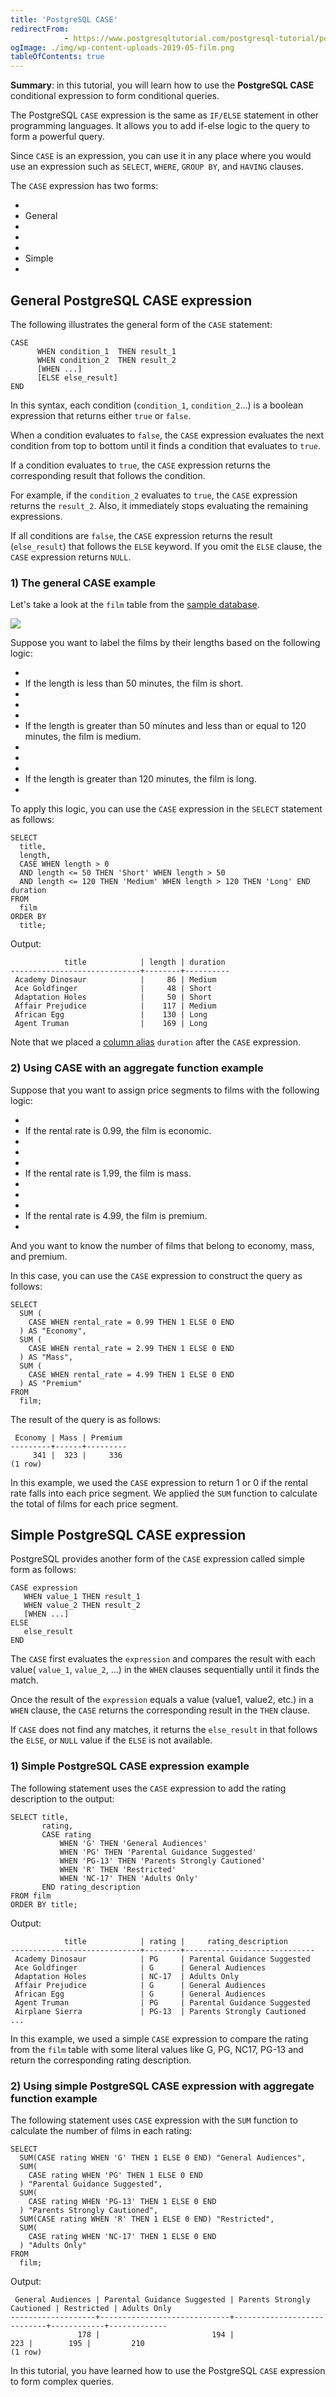 ```yaml
---
title: 'PostgreSQL CASE'
redirectFrom: 
            - https://www.postgresqltutorial.com/postgresql-tutorial/postgresql-case/
ogImage: ./img/wp-content-uploads-2019-05-film.png
tableOfContents: true
---
```

<!-- wp:paragraph -->

**Summary**: in this tutorial, you will learn how to use the **PostgreSQL CASE** conditional expression to form conditional queries.

<!-- /wp:paragraph -->

<!-- wp:paragraph -->

The PostgreSQL `CASE` expression is the same as `IF/ELSE` statement in other programming languages. It allows you to add if-else logic to the query to form a powerful query.

<!-- /wp:paragraph -->

<!-- wp:paragraph -->

Since `CASE` is an expression, you can use it in any place where you would use an expression such as `SELECT`, `WHERE`, `GROUP BY`, and `HAVING` clauses.

<!-- /wp:paragraph -->

<!-- wp:paragraph -->

The `CASE` expression has two forms:

<!-- /wp:paragraph -->

<!-- wp:list -->

- <!-- wp:list-item -->
- General
- <!-- /wp:list-item -->
-
- <!-- wp:list-item -->
- Simple
- <!-- /wp:list-item -->

<!-- /wp:list -->

<!-- wp:heading -->

## General PostgreSQL CASE expression

<!-- /wp:heading -->

<!-- wp:paragraph -->

The following illustrates the general form of the `CASE` statement:

<!-- /wp:paragraph -->

<!-- wp:code {"language":"sql"} -->

```
CASE
      WHEN condition_1  THEN result_1
      WHEN condition_2  THEN result_2
      [WHEN ...]
      [ELSE else_result]
END
```

<!-- /wp:code -->

<!-- wp:paragraph -->

In this syntax, each condition (`condition_1`, `condition_2`...) is a boolean expression that returns either `true` or `false`.

<!-- /wp:paragraph -->

<!-- wp:paragraph -->

When a condition evaluates to `false`, the `CASE` expression evaluates the next condition from top to bottom until it finds a condition that evaluates to `true`.

<!-- /wp:paragraph -->

<!-- wp:paragraph -->

If a condition evaluates to `true`, the `CASE` expression returns the corresponding result that follows the condition.

<!-- /wp:paragraph -->

<!-- wp:paragraph -->

For example, if the `condition_2` evaluates to `true`, the `CASE` expression returns the `result_2`. Also, it immediately stops evaluating the remaining expressions.

<!-- /wp:paragraph -->

<!-- wp:paragraph -->

If all conditions are `false`, the `CASE` expression returns the result (`else_result`) that follows the `ELSE` keyword. If you omit the `ELSE` clause, the `CASE` expression returns `NULL`.

<!-- /wp:paragraph -->

<!-- wp:heading {"level":3} -->

### 1) The general CASE example

<!-- /wp:heading -->

<!-- wp:paragraph -->

Let's take a look at the `film` table from the [sample database](https://www.postgresqltutorial.com/postgresql-getting-started/postgresql-sample-database/).

<!-- /wp:paragraph -->

<!-- wp:image {"id":4017} -->

![](./img/wp-content-uploads-2019-05-film.png)

<!-- /wp:image -->

<!-- wp:paragraph -->

Suppose you want to label the films by their lengths based on the following logic:

<!-- /wp:paragraph -->

<!-- wp:list -->

- <!-- wp:list-item -->
- If the length is less than 50 minutes, the film is short.
- <!-- /wp:list-item -->
-
- <!-- wp:list-item -->
- If the length is greater than 50 minutes and less than or equal to 120 minutes, the film is medium.
- <!-- /wp:list-item -->
-
- <!-- wp:list-item -->
- If the length is greater than 120 minutes, the film is long.
- <!-- /wp:list-item -->

<!-- /wp:list -->

<!-- wp:paragraph -->

To apply this logic, you can use the `CASE` expression in the `SELECT` statement as follows:

<!-- /wp:paragraph -->

<!-- wp:code -->

```
SELECT
  title,
  length,
  CASE WHEN length > 0
  AND length <= 50 THEN 'Short' WHEN length > 50
  AND length <= 120 THEN 'Medium' WHEN length > 120 THEN 'Long' END duration
FROM
  film
ORDER BY
  title;
```

<!-- /wp:code -->

<!-- wp:paragraph -->

Output:

<!-- /wp:paragraph -->

<!-- wp:code -->

```
            title            | length | duration
-----------------------------+--------+----------
 Academy Dinosaur            |     86 | Medium
 Ace Goldfinger              |     48 | Short
 Adaptation Holes            |     50 | Short
 Affair Prejudice            |    117 | Medium
 African Egg                 |    130 | Long
 Agent Truman                |    169 | Long
```

<!-- /wp:code -->

<!-- wp:paragraph -->

Note that we placed a [column alias](https://www.postgresqltutorial.com/postgresql-tutorial/postgresql-column-alias/) `duration` after the `CASE` expression.

<!-- /wp:paragraph -->

<!-- wp:heading {"level":3} -->

### 2) Using CASE with an aggregate function example

<!-- /wp:heading -->

<!-- wp:paragraph -->

Suppose that you want to assign price segments to films with the following logic:

<!-- /wp:paragraph -->

<!-- wp:list -->

- <!-- wp:list-item -->
- If the rental rate is 0.99, the film is economic.
- <!-- /wp:list-item -->
-
- <!-- wp:list-item -->
- If the rental rate is 1.99, the film is mass.
- <!-- /wp:list-item -->
-
- <!-- wp:list-item -->
- If the rental rate is 4.99, the film is premium.
- <!-- /wp:list-item -->

<!-- /wp:list -->

<!-- wp:paragraph -->

And you want to know the number of films that belong to economy, mass, and premium.

<!-- /wp:paragraph -->

<!-- wp:paragraph -->

In this case, you can use the `CASE` expression to construct the query as follows:

<!-- /wp:paragraph -->

<!-- wp:code {"language":"sql"} -->

```
SELECT
  SUM (
    CASE WHEN rental_rate = 0.99 THEN 1 ELSE 0 END
  ) AS "Economy",
  SUM (
    CASE WHEN rental_rate = 2.99 THEN 1 ELSE 0 END
  ) AS "Mass",
  SUM (
    CASE WHEN rental_rate = 4.99 THEN 1 ELSE 0 END
  ) AS "Premium"
FROM
  film;
```

<!-- /wp:code -->

<!-- wp:paragraph -->

The result of the query is as follows:

<!-- /wp:paragraph -->

<!-- wp:code -->

```
 Economy | Mass | Premium
---------+------+---------
     341 |  323 |     336
(1 row)
```

<!-- /wp:code -->

<!-- wp:paragraph -->

In this example, we used the `CASE` expression to return 1 or 0 if the rental rate falls into each price segment. We applied the `SUM` function to calculate the total of films for each price segment.

<!-- /wp:paragraph -->

<!-- wp:heading -->

## Simple PostgreSQL CASE expression

<!-- /wp:heading -->

<!-- wp:paragraph -->

PostgreSQL provides another form of the `CASE` expression called simple form as follows:

<!-- /wp:paragraph -->

<!-- wp:code {"language":"sql"} -->

```
CASE expression
   WHEN value_1 THEN result_1
   WHEN value_2 THEN result_2
   [WHEN ...]
ELSE
   else_result
END
```

<!-- /wp:code -->

<!-- wp:paragraph -->

The `CASE` first evaluates the `expression` and compares the result with each value( `value_1`, `value_2`, ...) in the `WHEN` clauses sequentially until it finds the match.

<!-- /wp:paragraph -->

<!-- wp:paragraph -->

Once the result of the `expression` equals a value (value1, value2, etc.) in a `WHEN` clause, the `CASE` returns the corresponding result in the `THEN` clause.

<!-- /wp:paragraph -->

<!-- wp:paragraph -->

If `CASE` does not find any matches, it returns the `else_result` in that follows the `ELSE`, or `NULL` value if the `ELSE` is not available.

<!-- /wp:paragraph -->

<!-- wp:heading {"level":3} -->

### 1) Simple PostgreSQL CASE expression example

<!-- /wp:heading -->

<!-- wp:paragraph -->

The following statement uses the `CASE` expression to add the rating description to the output:

<!-- /wp:paragraph -->

<!-- wp:code -->

```
SELECT title,
       rating,
       CASE rating
           WHEN 'G' THEN 'General Audiences'
           WHEN 'PG' THEN 'Parental Guidance Suggested'
           WHEN 'PG-13' THEN 'Parents Strongly Cautioned'
           WHEN 'R' THEN 'Restricted'
           WHEN 'NC-17' THEN 'Adults Only'
       END rating_description
FROM film
ORDER BY title;
```

<!-- /wp:code -->

<!-- wp:paragraph -->

Output:

<!-- /wp:paragraph -->

<!-- wp:code -->

```
            title            | rating |     rating_description
-----------------------------+--------+-----------------------------
 Academy Dinosaur            | PG     | Parental Guidance Suggested
 Ace Goldfinger              | G      | General Audiences
 Adaptation Holes            | NC-17  | Adults Only
 Affair Prejudice            | G      | General Audiences
 African Egg                 | G      | General Audiences
 Agent Truman                | PG     | Parental Guidance Suggested
 Airplane Sierra             | PG-13  | Parents Strongly Cautioned
...
```

<!-- /wp:code -->

<!-- wp:paragraph -->

In this example, we used a simple `CASE` expression to compare the rating from the `film` table with some literal values like G, PG, NC17, PG-13 and return the corresponding rating description.

<!-- /wp:paragraph -->

<!-- wp:heading {"level":3} -->

### 2) Using simple PostgreSQL CASE expression with aggregate function example

<!-- /wp:heading -->

<!-- wp:paragraph -->

The following statement uses `CASE` expression with the `SUM` function to calculate the number of films in each rating:

<!-- /wp:paragraph -->

<!-- wp:code -->

```
SELECT
  SUM(CASE rating WHEN 'G' THEN 1 ELSE 0 END) "General Audiences",
  SUM(
    CASE rating WHEN 'PG' THEN 1 ELSE 0 END
  ) "Parental Guidance Suggested",
  SUM(
    CASE rating WHEN 'PG-13' THEN 1 ELSE 0 END
  ) "Parents Strongly Cautioned",
  SUM(CASE rating WHEN 'R' THEN 1 ELSE 0 END) "Restricted",
  SUM(
    CASE rating WHEN 'NC-17' THEN 1 ELSE 0 END
  ) "Adults Only"
FROM
  film;
```

<!-- /wp:code -->

<!-- wp:paragraph -->

Output:

<!-- /wp:paragraph -->

<!-- wp:code -->

```
 General Audiences | Parental Guidance Suggested | Parents Strongly Cautioned | Restricted | Adults Only
-------------------+-----------------------------+----------------------------+------------+-------------
               178 |                         194 |                        223 |        195 |         210
(1 row)
```

<!-- /wp:code -->

<!-- wp:paragraph -->

In this tutorial, you have learned how to use the PostgreSQL `CASE` expression to form complex queries.

<!-- /wp:paragraph -->
